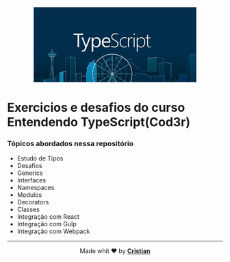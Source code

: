 <p align="center" >
  <img style="margin-top:20px;" src="./images/ts-logo.jpg" alt="TypeScript Logo" />
</p>


# Exercicios e desafios do curso Entendendo TypeScript(Cod3r)

### Tópicos abordados nessa repositório

* Estudo de Tipos
* Desafios
* Generics
* Interfaces
* Namespaces
* Modulos
* Decorators
* Classes
* Integração com React
* Integração com Gulp
* Integração com Webpack

---

<p align="center">Made whit ❤️ by <strong><a href="http://linkedin.com/in/cristian-silva-dev" target="blank" >Cristian</></p></strong>